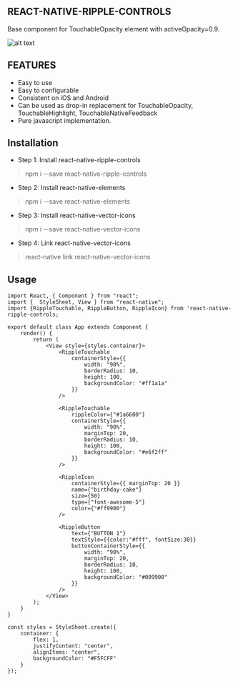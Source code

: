 **REACT-NATIVE-RIPPLE-CONTROLS**
------------
Base component for TouchableOpacity element with activeOpacity=0.9.

![alt text](https://github.com/huytran123/RippleControls/blob/master/Screen%20Recording%202019-01-15%20at%2010.54.57%20PM.gif)

**FEATURES**
------------
* Easy to use
* Easy to configurable
* Consistent on iOS and Android
* Can be used as drop-in replacement for TouchableOpacity, TouchableHighlight, TouchableNativeFeedback
* Pure javascript implementation.


**Installation**
------------
* Step 1: Install react-native-ripple-controls
> npm i --save react-native-ripple-controls

* Step 2: Install react-native-elements
> npm i --save react-native-elements

* Step 3: Install react-native-vector-icons
> npm i --save react-native-vector-icons

* Step 4: Link react-native-vector-icons
> react-native link react-native-vector-icons

Usage
------------
    import React, { Component } from "react";
    import {  StyleSheet, View } from "react-native";
    import {RippleTouchable, RippleButton, RippleIcon} from 'react-native-ripple-controls;
    
    export default class App extends Component {
        render() {
            return (
                <View style={styles.container}>
                    <RippleTouchable
                        containerStyle={{
                            width: "90%",
                            borderRadius: 10,
                            height: 100,
                            backgroundColor: "#ff1a1a"
                        }}
                    />
    
                    <RippleTouchable
                        rippleColor={"#1a6600"}
                        containerStyle={{
                            width: "90%",
                            marginTop: 20,
                            borderRadius: 10,
                            height: 100,
                            backgroundColor: "#e6f2ff"
                        }}
                    />
    
                    <RippleIcon
                        containerStyle={{ marginTop: 20 }}
                        name={"birthday-cake"}
                        size={50}
                        type={"font-awesome-5"}
                        color={"#ff9900"}
                    />
    
                    <RippleButton
                        text={"BUTTON 1"}
                        textStyle={{color:"#fff", fontSize:30}}
                        buttonContainerStyle={{
                            width: "90%",
                            marginTop: 20,
                            borderRadius: 10,
                            height: 100,
                            backgroundColor: "#009900"
                        }}
                    />
                </View>
            );
        }
    }
    
    const styles = StyleSheet.create({
        container: {
            flex: 1,
            justifyContent: "center",
            alignItems: "center",
            backgroundColor: "#F5FCFF"
        }   
    });
    
